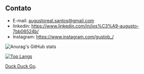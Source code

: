 ## Contato

* E-mail: augustoreal.santos@gmail.com
* linkedin: <https://www.linkedin.com/in/jos%C3%A9-augusto-7bb06524b/>
* Instagram: <https://www.instagram.com/gustob_/>

![Anurag's GitHub stats](https://github-readme-stats.vercel.app/api?username=josaugusto&show_icons=true&theme=cobalt)

[![Top Langs](https://github-readme-stats.vercel.app/api/top-langs/?username=josaugusto&layout=compact)](https://github.com/anuraghazra/github-readme-stats)

[Duck Duck Go](https://duckduckgo.com).
